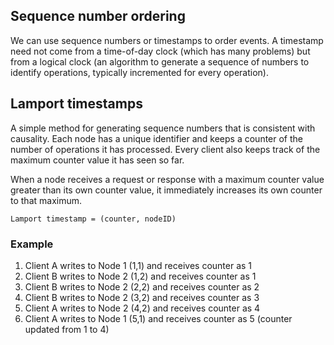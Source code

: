 ## Sequence number ordering

We can use sequence numbers or timestamps to order events. A timestamp need not come from a time-of-day clock (which has many problems) but from a logical clock (an algorithm to generate a sequence of numbers to identify operations, typically incremented for every operation).

## Lamport timestamps

A simple method for generating sequence numbers that is consistent with causality. Each node has a unique identifier and keeps a counter of the number of operations it has processed. Every client also keeps track of the maximum counter value it has seen so far.

When a node receives a request or response with a maximum counter value greater than its own counter value, it immediately increases its own counter to that maximum.

```
Lamport timestamp = (counter, nodeID)
```

### Example

1. Client A writes to Node 1 (1,1) and receives counter as 1
2. Client B writes to Node 2 (1,2) and receives counter as 1
3. Client B writes to Node 2 (2,2) and receives counter as 2
4. Client B writes to Node 2 (3,2) and receives counter as 3
5. Client A writes to Node 2 (4,2) and receives counter as 4
6. Client A writes to Node 1 (5,1) and receives counter as 5 (counter updated from 1 to 4)
